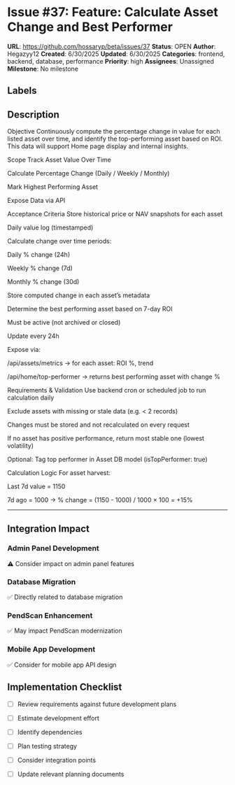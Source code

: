 # Issue #37: Feature: Calculate Asset Change and Best Performer

**URL**: https://github.com/hossaryp/beta/issues/37
**Status**: OPEN
**Author**: Hegazyy12
**Created**: 6/30/2025
**Updated**: 6/30/2025
**Categories**: frontend, backend, database, performance
**Priority**: high
**Assignees**: Unassigned
**Milestone**: No milestone

## Labels


## Description
Objective
Continuously compute the percentage change in value for each listed asset over time, and identify the top-performing asset based on ROI. This data will support Home page display and internal insights.

Scope
Track Asset Value Over Time

Calculate Percentage Change (Daily / Weekly / Monthly)

Mark Highest Performing Asset

Expose Data via API

Acceptance Criteria
 Store historical price or NAV snapshots for each asset

Daily value log (timestamped)

 Calculate change over time periods:

Daily % change (24h)

Weekly % change (7d)

Monthly % change (30d)

 Store computed change in each asset’s metadata

 Determine the best performing asset based on 7-day ROI

Must be active (not archived or closed)

Update every 24h

 Expose via:

/api/assets/metrics → for each asset: ROI %, trend

/api/home/top-performer → returns best performing asset with change %

Requirements & Validation
Use backend cron or scheduled job to run calculation daily

Exclude assets with missing or stale data (e.g. < 2 records)

Changes must be stored and not recalculated on every request

If no asset has positive performance, return most stable one (lowest volatility)

Optional: Tag top performer in Asset DB model (isTopPerformer: true)

Calculation Logic 
For asset harvest:

Last 7d value = 1150

7d ago = 1000
→ % change = (1150 - 1000) / 1000 × 100 = +15%

---

## Integration Impact

### Admin Panel Development
⚠️ Consider impact on admin panel features

### Database Migration  
✅ Directly related to database migration

### PendScan Enhancement
✅ May impact PendScan modernization

### Mobile App Development
✅ Consider for mobile app API design

## Implementation Checklist
- [ ] Review requirements against future development plans
- [ ] Estimate development effort  
- [ ] Identify dependencies
- [ ] Plan testing strategy
- [ ] Consider integration points
- [ ] Update relevant planning documents

